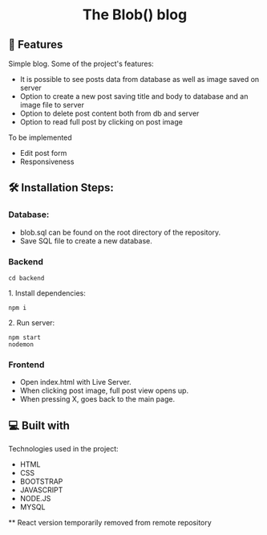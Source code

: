 <h1 align="center" id="title">The Blob() blog</h1>
  
<h2>🧐 Features</h2>

Simple blog. Some of the project's features:

*   It is possible to see posts data from database as well as image saved on server
*   Option to create a new post saving title and body to database and an image file to server
*   Option to delete post content both from db and server
*   Option to read full post by clicking on post image

To be implemented
*  Edit post form
*  Responsiveness

<h2>🛠️ Installation Steps:</h2>

### Database:
*  blob.sql can be found on the root directory of the repository. 
*  Save SQL file to create a new database. 

### Backend

```
cd backend
```

<p>1. Install dependencies:</p>

```
npm i
```

<p>2. Run server:</p>

```
npm start 
nodemon
```

### Frontend
* Open index.html with Live Server.
* When clicking post image, full post view opens up.
* When pressing X, goes back to the main page.

<h2>💻 Built with</h2>

Technologies used in the project:

*   HTML
*   CSS
*   BOOTSTRAP
*   JAVASCRIPT
*   NODE.JS
*   MYSQL


** React version temporarily removed from remote repository

